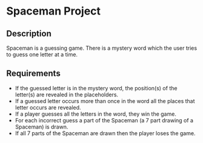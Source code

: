 # Spaceman Project

## Description
Spaceman is a guessing game. There is a mystery word which the user tries to guess one letter at a time.

## Requirements
+ If the guessed letter is in the mystery word, the position(s) of the letter(s) are revealed in the placeholders.
+ If a guessed letter occurs more than once in the word all the places that letter occurs are revealed.
+ If a player guesses all the letters in the word, they win the game.
+ For each incorrect guess a part of the Spaceman (a 7 part drawing of a Spaceman) is drawn.
+ If all 7 parts of the Spaceman are drawn then the player loses the game.
